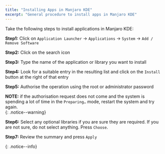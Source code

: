 ```yaml
---
title: "Installing Apps in Manjaro KDE"
excerpt: "General procedure to install apps in Manjaro KDE"
---
```


Take the following steps to install applications in Manjaro KDE:

<div class='notice--info' markdown=1>

**Step1:** Click on `Application Launcher` -> `Applications` -> `System` -> `Add / Remove Software`

**Step2:** Click on the search icon<br>

**Step3:** Type the name of the application or library you want to install<br>

**Step4:** Look for a suitable entry in the resulting list and click on the `Install` button at the right of that entry <br>

**Step5:** Authorise the operation using the root or administrator password<br>

**NOTE:** if the authorisation request does not come and the system is spending a lot of time in the `Preparing…` mode, restart the system and try again.<br>
{: .notice--warning}

**Step6:** Select any optional libraries if you are sure they are required. If you are not sure, do not select anything. Press `Choose`.  <br>

**Step7:** Review the summary and press `Apply`<br>

</div>

{: .notice--info}
